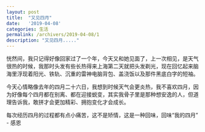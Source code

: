 ```yaml
---
layout: post
title:  "又见四月"
date:   '2019-04-08'
categories: 生活
permalink: /archivers/2019-04-08/1
description: "又见四月....."
---
```


恍然间，我只记得好像回家过了一个年，今天又和她见面了，上一次相见，是天气很热的时候，我那时头发有些长热得来上海第二天就把头发剃光，现在回忆起来脑海里浮现着阳光、铁轨、沉重的雷神电脑背包、盖浇饭以及那件黑底白字的短袖。

今天心情略像去年的四月二十六日，我想到时候天气会更炎热，我不喜欢四月，因为好像每个四月都在别离、都在迎接蜕变，其实我骨子里是那种想安逸的人，但道理告诉我，敢拼才会更加精彩、拥抱变化才会成长。

每次经历四月的过程都有点小痛苦，这不是矫情，这是一种回味，回味“我的四月” - 感恩


